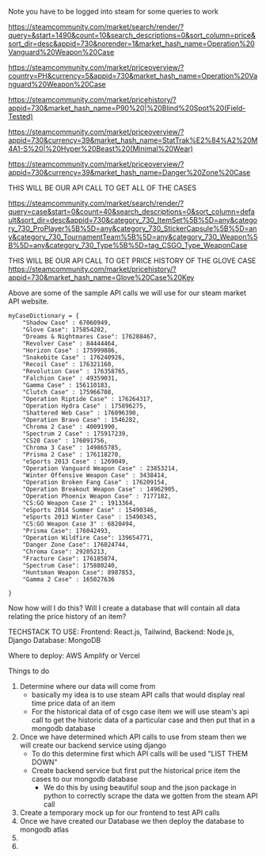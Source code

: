 Note you have to be logged into steam for some queries to work

https://steamcommunity.com/market/search/render/?query=&start=1490&count=10&search_descriptions=0&sort_column=price&sort_dir=desc&appid=730&norender=1&market_hash_name=Operation%20Vanguard%20Weapon%20Case

https://steamcommunity.com/market/priceoverview/?country=PH&currency=5&appid=730&market_hash_name=Operation%20Vanguard%20Weapon%20Case

https://steamcommunity.com/market/pricehistory/?appid=730&market_hash_name=P90%20|%20Blind%20Spot%20(Field-Tested)

https://steamcommunity.com/market/priceoverview/?appid=730&currency=39&market_hash_name=StatTrak%E2%84%A2%20M4A1-S%20|%20Hyper%20Beast%20(Minimal%20Wear)

https://steamcommunity.com/market/priceoverview/?appid=730&currency=39&market_hash_name=Danger%20Zone%20Case

THIS WILL BE OUR API CALL TO GET ALL OF THE CASES

https://steamcommunity.com/market/search/render/?query=case&start=0&count=40&search_descriptions=0&sort_column=default&sort_dir=desc&appid=730&category_730_ItemSet%5B%5D=any&category_730_ProPlayer%5B%5D=any&category_730_StickerCapsule%5B%5D=any&category_730_TournamentTeam%5B%5D=any&category_730_Weapon%5B%5D=any&category_730_Type%5B%5D=tag_CSGO_Type_WeaponCase

THIS WILL BE OUR API CALL TO GET PRICE HISTORY OF THE GLOVE CASE
https://steamcommunity.com/market/pricehistory/?appid=730&market_hash_name=Glove%20Case%20Key

Above are some of the sample API calls we will use for our steam market API website.

    myCaseDictionary = {
        "Shadow Case" : 67060949,
        "Glove Case": 175854202,
        "Dreams & Nightmares Case": 176288467,
        "Revolver Case" : 84444464,
        "Horizon Case" : 175999886,
        "Snakebite Case" : 176240926,
        "Recoil Case" : 176321160,
        "Revolution Case" : 176358765,
        "Falchion Case" : 49359031,
        "Gamma Case" : 156110183,
        "Clutch Case" : 175966708,
        "Operation Riptide Case" : 176264317,
        "Operation Hydra Case" : 175896275,
        "Shattered Web Case" : 176096390,
        "Operation Bravo Case" : 1546282,
        "Chroma 2 Case" : 40091990,
        "Spectrum 2 Case" : 175917239,
        "CS20 Case" : 176091756,
        "Chroma 3 Case" : 149865785,
        "Prisma 2 Case" : 176118270,
        "eSports 2013 Case" : 1269049,
        "Operation Vanguard Weapon Case" : 23853214,
        "Winter Offensive Weapon Case" : 3438414,
        "Operation Broken Fang Case" : 176209154,
        "Operation Breakout Weapon Case" : 14962905,
        "Operation Phoenix Weapon Case" : 7177182,
        "CS:GO Weapon Case 2" : 1913364,
        "eSports 2014 Summer Case" : 15490346,
        "eSports 2013 Winter Case" : 15490345,
        "CS:GO Weapon Case 3" : 6820494,
        "Prisma Case": 176042493,
        "Operation Wildfire Case": 139654771,
        "Danger Zone Case": 176024744,
        "Chroma Case": 29205213,
        "Fracture Case": 176185874,
        "Spectrum Case": 175880240,
        "Huntsman Weapon Case": 8987853,
        "Gamma 2 Case" : 165027636

    }

Now how will I do this? Will I create a database that will contain all data relating the price history of an item?

TECHSTACK TO USE:
Frontend: React.js, Tailwind,
Backend: Node.js, Django
Database: MongoDB

Where to deploy: AWS Amplify or Vercel

Things to do
1. Determine where our data will come from
    - basically my idea is to use steam API calls that would display real time price data of an item
    - For the historical data of of csgo case item we will use steam's api call to get the historic data of a particular case and then put that in a mongodb database
2. Once we have determined which API calls to use from steam then we will create our backend service using django
    - To do this determine first which API calls will be used "LIST THEM DOWN"
    - Create backend service but first put the historical price item the cases to our mongodb database
        - We do this by using beautiful soup and the json package in python to correctly scrape the data we gotten from the steam API call
3. Create a temporary mock up for our frontend to test API calls
4. Once we have created our Database we then deploy the database to mongodb atlas 
5.
6.
